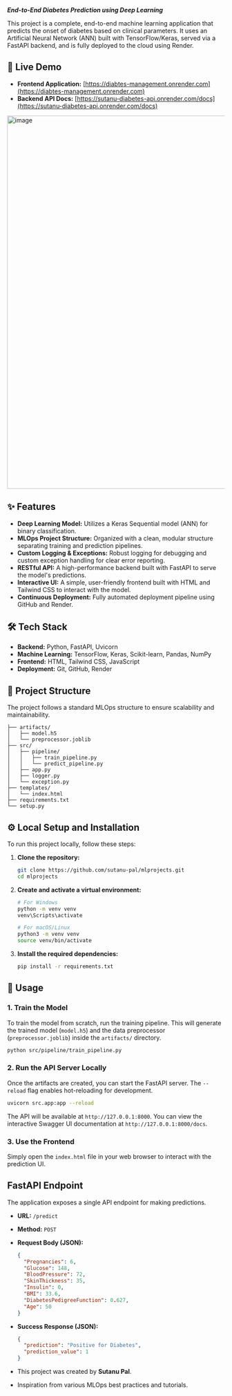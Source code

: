 


***End-to-End Diabetes Prediction using Deep Learning***






This project is a complete, end-to-end machine learning application that predicts the onset of diabetes based on clinical parameters. It uses an Artificial Neural Network (ANN) built with TensorFlow/Keras, served via a FastAPI backend, and is fully deployed to the cloud using Render.

## 🚀 Live Demo

*   **Frontend Application:** [https://diabtes-management.onrender.com](https://diabtes-management.onrender.com)
*   **Backend API Docs:** [https://sutanu-diabetes-api.onrender.com/docs](https://sutanu-diabetes-api.onrender.com/docs)

<img width="1891" height="863" alt="image" src="https://github.com/user-attachments/assets/b4d055d7-5c02-4f72-a735-d118a9bc98e0" />


## ✨ Features

*   **Deep Learning Model:** Utilizes a Keras Sequential model (ANN) for binary classification.
*   **MLOps Project Structure:** Organized with a clean, modular structure separating training and prediction pipelines.
*   **Custom Logging & Exceptions:** Robust logging for debugging and custom exception handling for clear error reporting.
*   **RESTful API:** A high-performance backend built with FastAPI to serve the model's predictions.
*   **Interactive UI:** A simple, user-friendly frontend built with HTML and Tailwind CSS to interact with the model.
*   **Continuous Deployment:** Fully automated deployment pipeline using GitHub and Render.

## 🛠️ Tech Stack

*   **Backend:** Python, FastAPI, Uvicorn
*   **Machine Learning:** TensorFlow, Keras, Scikit-learn, Pandas, NumPy
*   **Frontend:** HTML, Tailwind CSS, JavaScript
*   **Deployment:** Git, GitHub, Render

## 📂 Project Structure

The project follows a standard MLOps structure to ensure scalability and maintainability.

```
├── artifacts/
│   ├── model.h5
│   └── preprocessor.joblib
├── src/
│   ├── pipeline/
│   │   ├── train_pipeline.py
│   │   └── predict_pipeline.py
│   ├── app.py
│   ├── logger.py
│   └── exception.py
├── templates/
│   └── index.html
├── requirements.txt
└── setup.py
```

## ⚙️ Local Setup and Installation

To run this project locally, follow these steps:

1.  **Clone the repository:**
    ```bash
    git clone https://github.com/sutanu-pal/mlprojects.git
    cd mlprojects
    ```

2.  **Create and activate a virtual environment:**
    ```bash
    # For Windows
    python -m venv venv
    venv\Scripts\activate

    # For macOS/Linux
    python3 -m venv venv
    source venv/bin/activate
    ```

3.  **Install the required dependencies:**
    ```bash
    pip install -r requirements.txt
    ```

## 🚀 Usage

### 1. Train the Model

To train the model from scratch, run the training pipeline. This will generate the trained model (`model.h5`) and the data preprocessor (`preprocessor.joblib`) inside the `artifacts/` directory.

```bash
python src/pipeline/train_pipeline.py
```

### 2. Run the API Server Locally

Once the artifacts are created, you can start the FastAPI server. The `--reload` flag enables hot-reloading for development.

```bash
uvicorn src.app:app --reload
```

The API will be available at `http://127.0.0.1:8000`. You can view the interactive Swagger UI documentation at `http://127.0.0.1:8000/docs`.

### 3. Use the Frontend

Simply open the `index.html` file in your web browser to interact with the prediction UI.

##  FastAPI Endpoint

The application exposes a single API endpoint for making predictions.

*   **URL:** `/predict`
*   **Method:** `POST`
*   **Request Body (JSON):**

    ```json
    {
      "Pregnancies": 6,
      "Glucose": 148,
      "BloodPressure": 72,
      "SkinThickness": 35,
      "Insulin": 0,
      "BMI": 33.6,
      "DiabetesPedigreeFunction": 0.627,
      "Age": 50
    }
    ```

*   **Success Response (JSON):**

    ```json
    {
      "prediction": "Positive for Diabetes",
      "prediction_value": 1
    }
    ```



*   This project was created by **Sutanu Pal**.
*   Inspiration from various MLOps best practices and tutorials.
